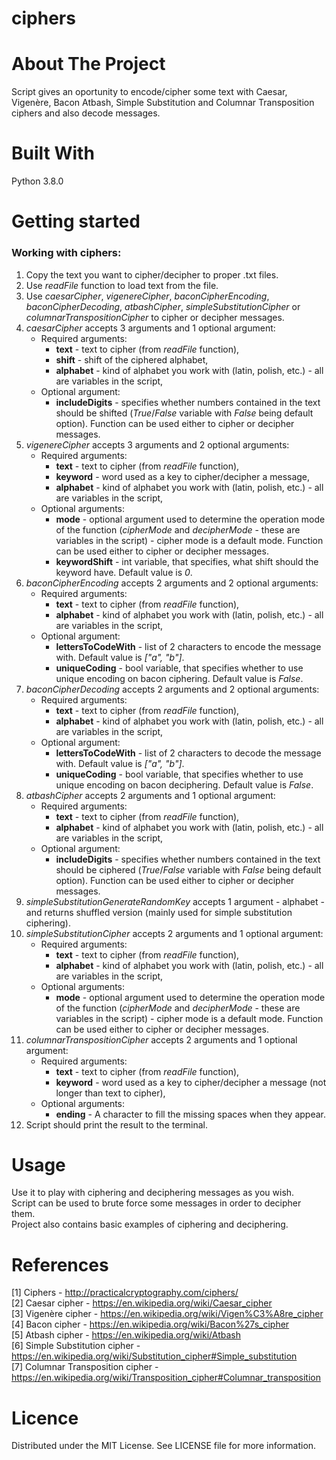 # ciphers

# About The Project
Script gives an oportunity to encode/cipher some text with Caesar, Vigenère, Bacon Atbash, Simple Substitution and Columnar Transposition ciphers and also decode messages.

# Built With
Python 3.8.0

# Getting started

### Working with ciphers:

1. Copy the text you want to cipher/decipher to proper .txt files.
2. Use _readFile_ function to load text from the file.
3. Use _caesarCipher_, _vigenereCipher_, _baconCipherEncoding_, _baconCipherDecoding_, _atbashCipher_, _simpleSubstitutionCipher_ or _columnarTranspositionCipher_ to cipher or decipher messages.
4. _caesarCipher_ accepts 3 arguments and 1 optional argument:
    - Required arguments:
        - __text__ - text to cipher (from _readFile_ function),
        - __shift__ - shift of the ciphered alphabet,
        - __alphabet__ - kind of alphabet you work with (latin, polish, etc.) - all are variables in the script,
    - Optional argument:
        - __includeDigits__ - specifies whether numbers contained in the text should be shifted (_True_/_False_ variable with _False_ being default option). Function can be used either to cipher or decipher messages.
5. _vigenereCipher_ accepts 3 arguments and 2 optional arguments:
    - Required arguments:
        - __text__ - text to cipher (from _readFile_ function),
        - __keyword__ - word used as a key to cipher/decipher a message,
        - __alphabet__ - kind of alphabet you work with (latin, polish, etc.) - all are variables in the script,
    - Optional arguments:
        - __mode__ - optional argument used to determine the operation mode of the function (_cipherMode_ and _decipherMode_ - these are variables in the script) - cipher mode is a default mode. Function can be used either to cipher or decipher messages.
        - __keywordShift__ - int variable, that specifies, what shift should the keyword have. Default value is _0_.
6. _baconCipherEncoding_ accepts 2 arguments and 2 optional arguments:
    - Required arguments:
        - __text__ - text to cipher (from _readFile_ function),
        - __alphabet__ - kind of alphabet you work with (latin, polish, etc.) - all are variables in the script,
    - Optional argument:
        - __lettersToCodeWith__ - list of 2 characters to encode the message with. Default value is _["a", "b"]_.
        - __uniqueCoding__ - bool variable, that specifies whether to use unique encoding on bacon ciphering. Default value is _False_.
7. _baconCipherDecoding_ accepts 2 arguments and 2 optional arguments:
    - Required arguments:
        - __text__ - text to cipher (from _readFile_ function),
        - __alphabet__ - kind of alphabet you work with (latin, polish, etc.) - all are variables in the script,
    - Optional argument:
        - __lettersToCodeWith__ - list of 2 characters to decode the message with. Default value is _["a", "b"]_.
        - __uniqueCoding__ - bool variable, that specifies whether to use unique encoding on bacon deciphering. Default value is _False_.
8. _atbashCipher_ accepts 2 arguments and 1 optional argument:
    - Required arguments:
        - __text__ - text to cipher (from _readFile_ function),
        - __alphabet__ - kind of alphabet you work with (latin, polish, etc.) - all are variables in the script,
    - Optional argument:
        - __includeDigits__ - specifies whether numbers contained in the text should be ciphered (_True_/_False_ variable with _False_ being default option). Function can be used either to cipher or decipher messages.
9. _simpleSubstitutionGenerateRandomKey_ accepts 1 argument - alphabet - and returns shuffled version (mainly used for simple substitution ciphering).
10. _simpleSubstitutionCipher_ accepts 2 arguments and 1 optional argument:
    - Required arguments:
        - __text__ - text to cipher (from _readFile_ function),
        - __alphabet__ - kind of alphabet you work with (latin, polish, etc.) - all are variables in the script,
    - Optional arguments:
        - __mode__ - optional argument used to determine the operation mode of the function (_cipherMode_ and _decipherMode_ - these are variables in the script) - cipher mode is a default mode. Function can be used either to cipher or decipher messages.
11. _columnarTranspositionCipher_ accepts 2 arguments and 1 optional argument:
    - Required arguments:
        - __text__ - text to cipher (from _readFile_ function),
        - __keyword__ - word used as a key to cipher/decipher a message (not longer than text to cipher),
    - Optional arguments:
        - __ending__ - A character to fill the missing spaces when they appear.
12. Script should print the result to the terminal.

# Usage
Use it to play with ciphering and deciphering messages as you wish.  
Script can be used to brute force some messages in order to decipher them.  
Project also contains basic examples of ciphering and deciphering.

# References
[1] Ciphers - http://practicalcryptography.com/ciphers/  
[2] Caesar cipher - https://en.wikipedia.org/wiki/Caesar_cipher  
[3] Vigenère cipher - https://en.wikipedia.org/wiki/Vigen%C3%A8re_cipher  
[4] Bacon cipher - https://en.wikipedia.org/wiki/Bacon%27s_cipher  
[5] Atbash cipher - https://en.wikipedia.org/wiki/Atbash  
[6] Simple Substitution cipher - https://en.wikipedia.org/wiki/Substitution_cipher#Simple_substitution  
[7] Columnar Transposition cipher - https://en.wikipedia.org/wiki/Transposition_cipher#Columnar_transposition  

# Licence
Distributed under the MIT License. See LICENSE file for more information.
